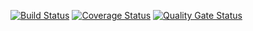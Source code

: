 [![Build Status](https://travis-ci.com/evolkova01/testing1.svg?branch=master)](https://travis-ci.com/evolkova01/testing1)
[![Coverage Status](https://coveralls.io/repos/github/evolkova01/testing1/badge.svg?branch=master)](https://coveralls.io/github/evolkova01/testing1?branch=master)
[![Quality Gate Status](https://sonarcloud.io/api/project_badges/measure?project=evolkova01_testing1&metric=alert_status)](https://sonarcloud.io/dashboard?id=evolkova01_testing1)

